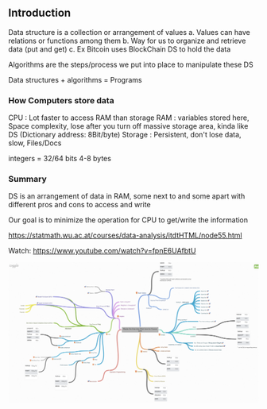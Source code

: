 ## Introduction 

Data structure is a collection or arrangement of values 
 a. Values can have relations or functions among them
 b. Way for us to organize and retrieve data (put and get)
 c. Ex Bitcoin uses BlockChain DS to hold the data
 
Algorithms are the steps/process we put into place to manipulate these DS 

Data structures + algorithms = Programs 

### How Computers store data

CPU : Lot faster to access RAM than storage
RAM : variables stored here, Space complexity, lose after you turn off
      massive storage area, kinda like DS (Dictionary address: 8Bit/byte)
Storage : Persistent, don't lose data, slow, Files/Docs 

integers = 32/64 bits 4-8 bytes

### Summary
DS is an arrangement of data in RAM, some next to and some apart with different pros 
and cons to access and write

Our goal is to minimize the operation for CPU to get/write the information 

https://statmath.wu.ac.at/courses/data-analysis/itdtHTML/node55.html

Watch: https://www.youtube.com/watch?v=fpnE6UAfbtU

![DS Flow](Flow_DS.png)
